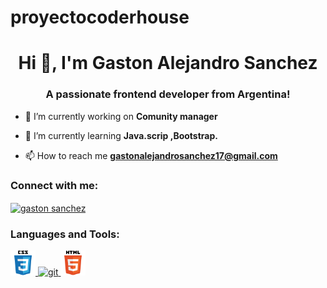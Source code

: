 # proyectocoderhouse
<h1 align="center">Hi 👋, I'm Gaston Alejandro Sanchez</h1>
<h3 align="center">A passionate frontend developer from Argentina!</h3>

- 🔭 I’m currently working on **Comunity manager**

- 🌱 I’m currently learning **Java.scrip ,Bootstrap.**

- 📫 How to reach me **gastonalejandrosanchez17@gmail.com**

<h3 align="left">Connect with me:</h3>
<p align="left">
<a href="https://linkedin.com/in/gaston sanchez" target="blank"><img align="center" src="https://raw.githubusercontent.com/rahuldkjain/github-profile-readme-generator/master/src/images/icons/Social/linked-in-alt.svg" alt="gaston sanchez" height="30" width="40" /></a>
</p>

<h3 align="left">Languages and Tools:</h3>
<p align="left"> <a href="https://www.w3schools.com/css/" target="_blank" rel="noreferrer"> <img src="https://raw.githubusercontent.com/devicons/devicon/master/icons/css3/css3-original-wordmark.svg" alt="css3" width="40" height="40"/> </a> <a href="https://git-scm.com/" target="_blank" rel="noreferrer"> <img src="https://www.vectorlogo.zone/logos/git-scm/git-scm-icon.svg" alt="git" width="40" height="40"/> </a> <a href="https://www.w3.org/html/" target="_blank" rel="noreferrer"> <img src="https://raw.githubusercontent.com/devicons/devicon/master/icons/html5/html5-original-wordmark.svg" alt="html5" width="40" height="40"/> </a> </p>
